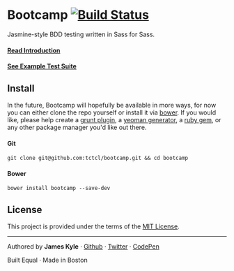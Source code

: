 Bootcamp [![Build Status](https://travis-ci.org/tctcl/bootcamp.png?branch=master)](https://travis-ci.org/tctcl/bootcamp)
========

Jasmine-style BDD testing written in Sass for Sass.

#### [Read Introduction](https://github.com/tctcl/bootcamp/wiki/introduction)

#### [See Example Test Suite](https://github.com/tctcl/bootcamp/wiki/example-test-suite)

## Install

In the future, Bootcamp will hopefully be available in more ways, for now you can either clone the repo yourself or install it via [bower](http://bower.io/). If you would like, please help create a [grunt plugin](http://gruntjs.com/), a [yeoman generator](http://yeoman.io/), a [ruby gem](http://rubygems.org/), or any other package manager you'd like out there.

#### Git

```
git clone git@github.com:tctcl/bootcamp.git && cd bootcamp
```

#### Bower

```
bower install bootcamp --save-dev
```

## License

This project is provided under the terms of the [MIT License](LICENSE.md).

---

Authored by **James Kyle** · [Github](https://github.com/thejameskyle) · [Twitter](https://twitter.com/thejameskyle) · [CodePen](https://codepen.com/thejameskyle)

Built Equal · Made in Boston
